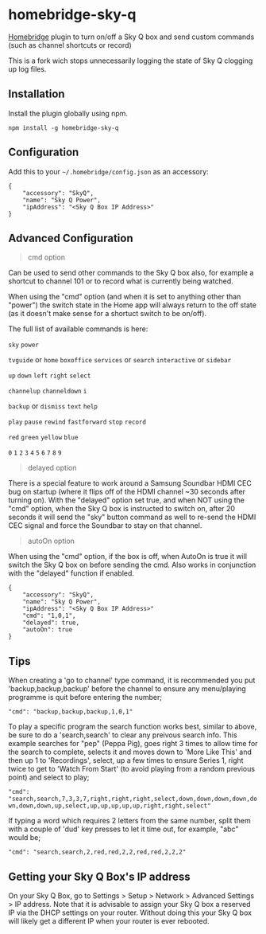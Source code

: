 # homebridge-sky-q

[Homebridge](https://github.com/nfarina/homebridge) plugin to turn on/off a Sky Q box and send custom commands (such as channel shortcuts or record)

This is a fork wich stops unnecessarily logging the state of Sky Q clogging up log files.

## Installation

Install the plugin globally using npm.

```
npm install -g homebridge-sky-q
```

## Configuration

Add this to your `~/.homebridge/config.json` as an accessory:
```
{
	"accessory": "SkyQ",
	"name": "Sky Q Power",
	"ipAddress": "<Sky Q Box IP Address>"
}
```

## Advanced Configuration

>cmd option

Can be used to send other commands to the Sky Q box also, for example a shortcut to channel 101 or to record what is currently being watched.

When using the "cmd" option (and when it is set to anything other than "power") the switch state in the Home app will always return to the off state (as it doesn't make sense for a shortuct switch to be on/off).

The full list of available commands is here:

`sky` `power`

`tvguide` or `home` `boxoffice` `services` or `search` `interactive` or `sidebar`

`up` `down` `left` `right` `select`

`channelup` `channeldown` `i`

`backup` or `dismiss` `text` `help`

`play` `pause` `rewind` `fastforward` `stop` `record`

`red` `green` `yellow` `blue`

`0` `1` `2` `3` `4` `5` `6` `7` `8` `9`



>delayed option

There is a special feature to work around a Samsung Soundbar HDMI CEC bug on startup (where it flips off of the HDMI channel ~30 seconds after turning on). With the "delayed" option set true, and when NOT using the "cmd" option, when the Sky Q box is instructed to switch on, after 20 seconds it will send the "sky" button command as well to re-send the HDMI CEC signal and force the Soundbar to stay on that channel.



>autoOn option

When using the "cmd" option, if the box is off, when AutoOn is true it will switch the Sky Q box on before sending the cmd. Also works in conjunction with the "delayed" function if enabled.


```
{
	"accessory": "SkyQ",
	"name": "Sky Q Power",
	"ipAddress": "<Sky Q Box IP Address>"
	"cmd": "1,0,1",
	"delayed": true,
	"autoOn": true
}
```
## Tips

When creating a 'go to channel' type command, it is recommended you put 'backup,backup,backup' before the channel to ensure any menu/playing programme is quit before entering the number;

```"cmd": "backup,backup,backup,1,0,1"```

To play a specific program the search function works best, similar to above, be sure to do a 'search,search' to clear any preivous search info. This example searches for "pep" (Peppa Pig), goes right 3 times to allow time for the search to complete, selects it and moves down to 'More Like This' and then up 1 to 'Recordings', select, up a few times to ensure Series 1, right twice to get to 'Watch From Start' (to avoid playing from a random previous point) and select to play;

```"cmd": "search,search,7,3,3,7,right,right,right,select,down,down,down,down,down,down,down,up,select,up,up,up,up,up,right,right,select"```

If typing a word which requires 2 letters from the same number, split them with a couple of 'dud' key presses to let it time out, for example, "abc" would be;

```"cmd": "search,search,2,red,red,2,2,red,red,2,2,2"```

## Getting your Sky Q Box's IP address

On your Sky Q Box, go to Settings > Setup > Network > Advanced Settings > IP address.
Note that it is advisable to assign your Sky Q box a reserved IP via the DHCP settings on your router. Without doing this your Sky Q box will likely get a different IP when your router is ever rebooted.
